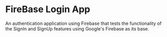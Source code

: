 # FireBase Login App
An authentication application using Firebase that tests the functionality of the SignIn and SignUp features using Google's Firebase as its base.
